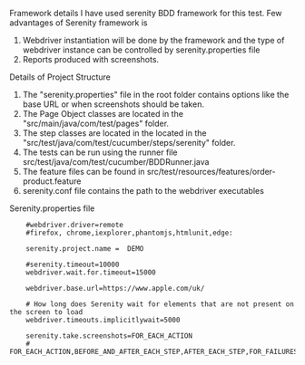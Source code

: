 Framework details
I have used serenity BDD framework for this test. Few advantages of Serenity framework is
1. Webdriver instantiation will be done by the framework and the type of webdriver instance can be controlled by serenity.properties file
2. Reports produced with screenshots.

Details of Project Structure
1.  The "serenity.properties" file in the root folder contains options like the base URL or when screenshots should be taken.
2.  The Page Object classes are located in the "src/main/java/com/test/pages" folder.
3.  The step classes are located in the located in the "src/test/java/com/test/cucumber/steps/serenity" folder.
4.  The tests can be run using the runner file src/test/java/com/test/cucumber/BDDRunner.java
5.  The feature files can be found in src/test/resources/features/order-product.feature
6.  serenity.conf file contains the path to the webdriver executables


Serenity.properties file
```webdriver.driver=chrome
    #webdriver.driver=remote
    #firefox, chrome,iexplorer,phantomjs,htmlunit,edge:
    
    serenity.project.name =  DEMO
    
    #serenity.timeout=10000
    webdriver.wait.for.timeout=15000
    
    webdriver.base.url=https://www.apple.com/uk/
    
    # How long does Serenity wait for elements that are not present on the screen to load
    webdriver.timeouts.implicitlywait=5000
    
    serenity.take.screenshots=FOR_EACH_ACTION
    # FOR_EACH_ACTION,BEFORE_AND_AFTER_EACH_STEP,AFTER_EACH_STEP,FOR_FAILURES,DISABLED



